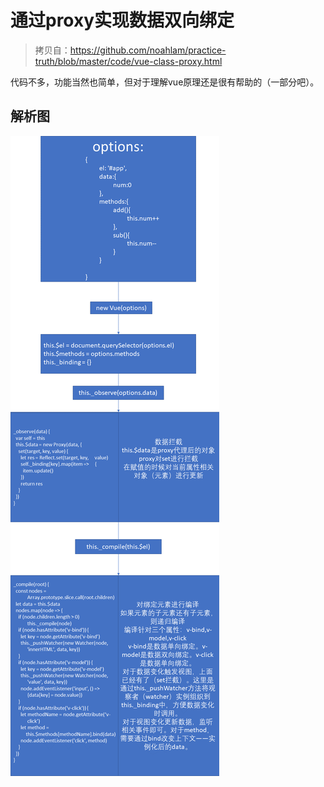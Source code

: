 # 通过proxy实现数据双向绑定

> 拷贝自：https://github.com/noahlam/practice-truth/blob/master/code/vue-class-proxy.html

代码不多，功能当然也简单，但对于理解vue原理还是很有帮助的（一部分吧）。

## 解析图

![解析图](./assets/解析图.png)